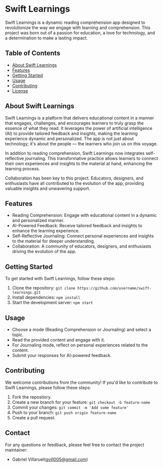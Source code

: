 # Swift Learnings

Swift Learnings is a dynamic reading comprehension app designed to revolutionize the way we engage with learning and comprehension. This project was born out of a passion for education, a love for technology, and a determination to make a lasting impact.

## Table of Contents

- [About Swift Learnings](#about-swift-learnings)
- [Features](#features)
- [Getting Started](#getting-started)
- [Usage](#usage)
- [Contributing](#contributing)
- [License](#license)

## About Swift Learnings

Swift Learnings is a platform that delivers educational content in a manner that engages, challenges, and encourages learners to truly grasp the essence of what they read. It leverages the power of artificial intelligence (AI) to provide tailored feedback and insights, making the learning experience dynamic and personalized. The app is not just about technology; it's about the people — the learners who join us on this voyage.

In addition to reading comprehension, Swift Learnings now integrates self-reflective journaling. This transformative practice allows learners to connect their own experiences and insights to the material at hand, enhancing the learning process.

Collaboration has been key to this project. Educators, designers, and enthusiasts have all contributed to the evolution of the app, providing valuable insights and unwavering support.

## Features

- Reading Comprehension: Engage with educational content in a dynamic and personalized manner.
- AI-Powered Feedback: Receive tailored feedback and insights to enhance the learning experience.
- Self-Reflective Journaling: Connect personal experiences and insights to the material for deeper understanding.
- Collaboration: A community of educators, designers, and enthusiasts driving the evolution of the app.

## Getting Started

To get started with Swift Learnings, follow these steps:

1. Clone the repository: `git clone https://github.com/username/swift-learnings.git`
2. Install dependencies: `npm install`
3. Start the development server: `npm start`

## Usage

- Choose a mode (Reading Comprehension or Journaling) and select a topic.
- Read the provided content and engage with it.
- For Journaling mode, reflect on personal experiences related to the content.
- Submit your responses for AI-powered feedback.

## Contributing

We welcome contributions from the community! If you'd like to contribute to Swift Learnings, please follow these steps:

1. Fork the repository.
2. Create a new branch for your feature: `git checkout -b feature-name`
3. Commit your changes: `git commit -m 'Add some feature'`
4. Push to your branch: `git push origin feature-name`
5. Create a pull request.

## Contact

For any questions or feedback, please feel free to contact the project maintainer:

- Gabriel Villaruel(gvill005@gmail.com)

